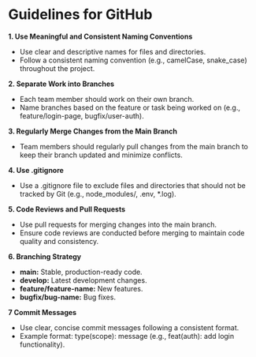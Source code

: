 # Guidelines for GitHub 

**1. Use Meaningful and Consistent Naming Conventions**
* Use clear and descriptive names for files and directories.
* Follow a consistent naming convention (e.g., camelCase, snake_case) throughout the project.

**2. Separate Work into Branches**
* Each team member should work on their own branch.
* Name branches based on the feature or task being worked on (e.g., feature/login-page, bugfix/user-auth).

**3. Regularly Merge Changes from the Main Branch**
* Team members should regularly pull changes from the main branch to keep their branch updated and minimize conflicts.

**4. Use .gitignore**
* Use a .gitignore file to exclude files and directories that should not be tracked by Git (e.g., node_modules/, .env, *.log).

**5. Code Reviews and Pull Requests**
* Use pull requests for merging changes into the main branch.
* Ensure code reviews are conducted before merging to maintain code quality and consistency.

**6. Branching Strategy**
* **main:** Stable, production-ready code.
* **develop:** Latest development changes.
* **feature/feature-name:** New features.
* **bugfix/bug-name:** Bug fixes.

**7 Commit Messages**
* Use clear, concise commit messages following a consistent format.
* Example format: type(scope): message (e.g., feat(auth): add login functionality).

